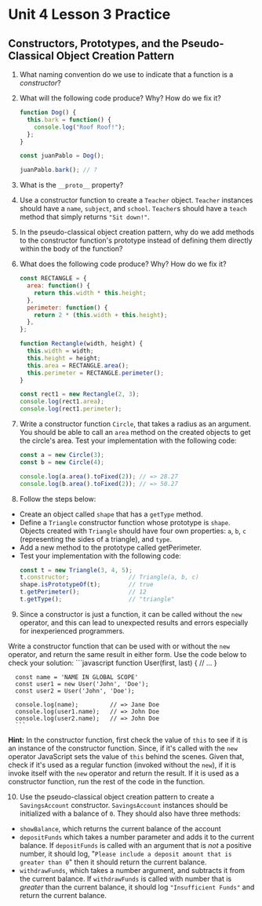 # Unit 4 Lesson 3 Practice
## Constructors, Prototypes, and the Pseudo-Classical Object Creation Pattern


1. What naming convention do we use to indicate that a function is a _constructor_?

2. What will the following code produce? Why? How do we fix it?

      ```javascript
      function Dog() {
        this.bark = function() {
          console.log("Roof Roof!");
        };
      }

      const juanPablo = Dog();

      juanPablo.bark(); // ?
      ```

3. What is the `__proto__` property?

4. Use a constructor function to create a `Teacher` object. `Teacher` instances should have a `name`, `subject`, and `school`. `Teacher`s should have a `teach` method that simply returns `"Sit down!"`.

5. In the pseudo-classical object creation pattern, why do we add methods to the constructor function's prototype instead of defining them directly within the body of the function?

6. What does the following code produce? Why? How do we fix it?
      ```javascript
      const RECTANGLE = {
        area: function() {
          return this.width * this.height;
        },
        perimeter: function() {
          return 2 * (this.width + this.height);
        },
      };

      function Rectangle(width, height) {
        this.width = width;
        this.height = height;
        this.area = RECTANGLE.area();
        this.perimeter = RECTANGLE.perimeter();
      }

      const rect1 = new Rectangle(2, 3);
      console.log(rect1.area);
      console.log(rect1.perimeter);
      ```

7. Write a constructor function `Circle`, that takes a radius as an argument. You should be able to call an `area` method on the created objects to get the circle's area. Test your implementation with the following code:
      ```javascript
      const a = new Circle(3);
      const b = new Circle(4);

      console.log(a.area().toFixed(2)); // => 28.27
      console.log(b.area().toFixed(2)); // => 50.27
      ```

8. Follow the steps below:

  * Create an object called `shape` that has a `getType` method.
  * Define a `Triangle` constructor function whose prototype is `shape`. Objects created with `Triangle` should have four own properties: `a`, `b`, `c` (representing the sides of a triangle), and `type`.
  * Add a new method to the prototype called getPerimeter.
  * Test your implementation with the following code:
      ```javascript
      const t = new Triangle(3, 4, 5);
      t.constructor;                 // Triangle(a, b, c)
      shape.isPrototypeOf(t);        // true
      t.getPerimeter();              // 12
      t.getType();                   // "triangle"
      ```

9. Since a constructor is just a function, it can be called without the `new` operator, and this can lead to unexpected results and errors especially for inexperienced programmers.

  Write a constructor function that can be used with or without the `new` operator, and return the same result in either form. Use the code below to check your solution:
      ```javascript
      function User(first, last) {
        // ...
      }

      const name = 'NAME IN GLOBAL SCOPE'
      const user1 = new User('John', 'Doe'); 
      const user2 = User('John', 'Doe');

      console.log(name);         // => Jane Doe
      console.log(user1.name);   // => John Doe
      console.log(user2.name);   // => John Doe
      ```
  **Hint:** In the constructor function, first check the value of `this` to see if it is an instance of the constructor function. Since, if it's called with the `new` operator JavaScript sets the value of `this` behind the scenes. Given that, check if it's used as a regular function (invoked without the `new`), if it is invoke itself with the `new` operator and return the result. If it is used as a constructor function, run the rest of the code in the function.
      
10. Use the pseudo-classical object creation pattern to create a `SavingsAccount` constructor. `SavingsAccount` instances should be initialized with a balance of `0`. They should also have three methods:
  * `showBalance`, which returns the current balance of the account
  * `depositFunds` which takes a number parameter and adds it to the current balance. If `depositFunds` is called with an argument that is _not_ a positive number, it should log, "`Please include a deposit amount that is greater than 0`" then it should return the current balance.
  * `withdrawFunds`, which takes a number argument, and subtracts it from the current balance. If `withdrawFunds` is called with number that is _greater_ than the current balance, it should log `"Insufficient Funds"` and return the current balance. 
